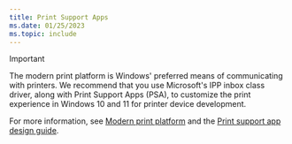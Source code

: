 ```yaml
---
title: Print Support Apps
ms.date: 01/25/2023
ms.topic: include
---
```


> [!IMPORTANT]
> The modern print platform is Windows' preferred means of communicating with printers. We recommend that you use Microsoft's IPP inbox class driver, along with Print Support Apps (PSA), to customize the print experience in Windows 10 and 11 for printer device development.
>
> For more information, see [Modern print platform](../print/modern-print-platform.md) and the [Print support app design guide](../devapps/print-support-app-design-guide.md).
